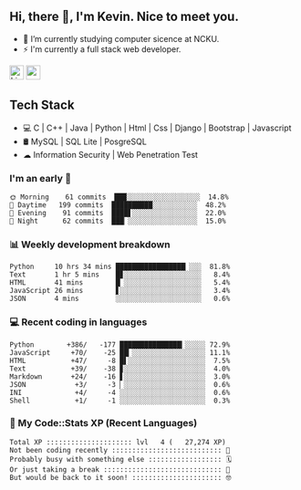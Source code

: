 ## Hi, there 👋, I'm Kevin. Nice to meet you.

- 🌱 I’m currently studying computer sicence at NCKU.
- ⚡ I'm currently a full stack web developer.

<a href="https://www.linkedin.com/in/kevin12686/"><img alt="LinkedIn" src="https://img.shields.io/badge/linkedin%20-%230077B5.svg?&style=for-the-badge&logo=linkedin&logoColor=white" height=25></a>
<a href="https://www.instagram.com/kevin12686/"><img src="https://img.shields.io/badge/instagram-3f729b?&style=for-the-badge&logo=instagram&logoColor=white" height=25></a>

## Tech Stack

* 💻 C | C++ | Java | Python | Html | Css | Django | Bootstrap | Javascript
* 🛢️ MySQL | SQL Lite | PosgreSQL
* ☁ Information Security | Web Penetration Test

### I'm an early 🐤

<!-- early_bird start -->

```text
🌞 Morning    61 commits  ███░░░░░░░░░░░░░░░░░░  14.8%
🌆 Daytime   199 commits  ██████████░░░░░░░░░░░  48.2%
🌃 Evening    91 commits  ████▋░░░░░░░░░░░░░░░░  22.0%
🌙 Night      62 commits  ███▏░░░░░░░░░░░░░░░░░  15.0%
```

<!-- early_bird end -->

### 📊 Weekly development breakdown

<!-- code_time start -->

```text
Python     10 hrs 34 mins █████████████████▏░░░  81.8%
Text       1 hr 5 mins    █▊░░░░░░░░░░░░░░░░░░░   8.4%
HTML       41 mins        █▏░░░░░░░░░░░░░░░░░░░   5.4%
JavaScript 26 mins        ▋░░░░░░░░░░░░░░░░░░░░   3.4%
JSON       4 mins         ░░░░░░░░░░░░░░░░░░░░░   0.6%
```

<!-- code_time end -->

### 💻 Recent coding in languages

<!-- code_diff start -->

```text
Python        +386/   -177 ███████████████▎░░░░░ 72.9%
JavaScript     +70/    -25 ██▎░░░░░░░░░░░░░░░░░░ 11.1%
HTML           +47/     -8 █▌░░░░░░░░░░░░░░░░░░░  7.5%
Text           +39/    -38 ▊░░░░░░░░░░░░░░░░░░░░  4.0%
Markdown       +24/    -16 ▋░░░░░░░░░░░░░░░░░░░░  3.0%
JSON            +3/     -3 ▏░░░░░░░░░░░░░░░░░░░░  0.6%
INI             +4/     -4 ░░░░░░░░░░░░░░░░░░░░░  0.6%
Shell           +1/     -1 ░░░░░░░░░░░░░░░░░░░░░  0.3%
```

<!-- code_diff end -->

### 🧰 My Code::Stats XP (Recent Languages)

<!-- codestats start -->

```text
Total XP ::::::::::::::::::::: lvl   4 (   27,274 XP) 
Not been coding recently ::::::::::::::::::::::::::: 🙈
Probably busy with something else :::::::::::::::::: 🗓
Or just taking a break ::::::::::::::::::::::::::::: 🌴
But would be back to it soon! :::::::::::::::::::::: 🤓
```

<!-- codestats end -->
